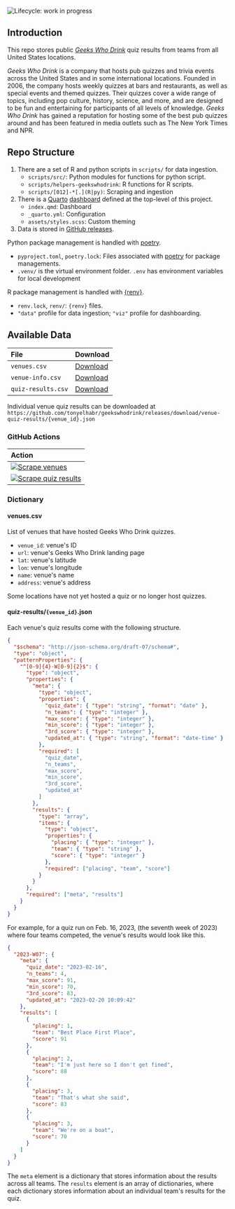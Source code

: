 ![Lifecycle: work in progress](https://img.shields.io/badge/lifecycle-work%20in%20progress-blue.svg)

## Introduction

This repo stores public [*Geeks Who Drink*](https://www.geekswhodrink.com/) quiz results from teams from all United States locations.

*Geeks Who Drink* is a company that hosts pub quizzes and trivia events across the United States and in some international locations. Founded in 2006, the company hosts weekly quizzes at bars and restaurants, as well as special events and themed quizzes. Their quizzes cover a wide range of topics, including pop culture, history, science, and more, and are designed to be fun and entertaining for participants of all levels of knowledge. *Geeks Who Drink* has gained a reputation for hosting some of the best pub quizzes around and has been featured in media outlets such as The New York Times and NPR.

## Repo Structure

1. There are a set of R and python scripts in `scripts/` for data ingestion.
    - `scripts/src/`: Python modules for functions for python script.
    - `scripts/helpers-geekswhodrink`: R functions for R scripts.
    - `scripts/[012]-*[.](R|py)`: Scraping and ingestion
2. There is a [Quarto](https://quarto.org/) [dashboard](https://tonyelhabr.github.io/geekswhodrink/) defined at the top-level of this project.
    - `index.qmd`: Dashboard
    - `_quarto.yml`: Configuration
    - `assets/styles.scss`: Custom theming
3. Data is stored in [GitHub releases](https://github.com/tonyelhabr/geekswhodrink/releases).

Python package management is handled with [poetry](https://python-poetry.org/).
- `pyproject.toml`, `poetry.lock`: Files associated with [poetry](https://python-poetry.org/) for package managements.
- `.venv/` is the virtual environment folder.
`.env` has environment variables for local development 

R package management is handled with [{renv}](https://rstudio.github.io/renv/).
- `renv.lock`, `renv/`: `{renv}` files.
- `"data"` profile for data ingestion; `"viz"` profile for dashboarding.

## Available Data

| File | Download |
| :----| :------- |
| `venues.csv` | [Download](https://github.com/tonyelhabr/geekswhodrink/releases/download/data/venues.csv) |
| `venue-info.csv` | [Download](https://github.com/tonyelhabr/geekswhodrink/releases/download/data/venue-info.csv) |
| `quiz-results.csv` | [Download](https://github.com/tonyelhabr/geekswhodrink/releases/download/data/quiz-results.csv) |

Individual venue quiz results can be downloaded at `https://github.com/tonyelhabr/geekswhodrink/releases/download/venue-quiz-results/{venue_id}.json`

### GitHub Actions

| Action |
| :------|
| [![Scrape venues](https://github.com/tonyelhabr/geekswhodrink/actions/workflows/scrape-venues.yml/badge.svg)](https://github.com/tonyelhabr/geekswhodrink/actions/workflows/scrape-venues.yml) |
| [![Scrape quiz results](https://github.com/tonyelhabr/geekswhodrink/actions/workflows/scrape-quiz-results.yml/badge.svg)](https://github.com/tonyelhabr/geekswhodrink/actions/workflows/scrape-quiz-results.yml) |


### Dictionary

#### venues.csv

List of venues that have hosted Geeks Who Drink quizzes.

-   `venue_id`: venue's ID
-   `url`: venue's Geeks Who Drink landing page
-   `lat`: venue's latitude
-   `lon`: venue's longitude
-   `name`: venue's name
-   `address`: venue's address

Some locations have not yet hosted a quiz or no longer host quizzes.

#### quiz-results/`{venue_id}`.json

Each venue's quiz results come with the following structure.

```json
{
  "$schema": "http://json-schema.org/draft-07/schema#",
  "type": "object",
  "patternProperties": {
    "^[0-9]{4}-W[0-9]{2}$": {
      "type": "object",
      "properties": {
        "meta": {
          "type": "object",
          "properties": {
            "quiz_date": { "type": "string", "format": "date" },
            "n_teams": { "type": "integer" },
            "max_score": { "type": "integer" },
            "min_score": { "type": "integer" },
            "3rd_score": { "type": "integer" },
            "updated_at": { "type": "string", "format": "date-time" }
          },
          "required": [
            "quiz_date",
            "n_teams", 
            "max_score", 
            "min_score", 
            "3rd_score", 
            "updated_at"
          ]
        },
        "results": {
          "type": "array",
          "items": {
            "type": "object",
            "properties": {
              "placing": { "type": "integer" },
              "team": { "type": "string" },
              "score": { "type": "integer" }
            },
            "required": ["placing", "team", "score"]
          }
        }
      },
      "required": ["meta", "results"]
    }
  }
}
```

For example, for a quiz run on Feb. 16, 2023, (the seventh week of 2023) where four teams competed, the venue's results would look like this.

```json
{
  "2023-W07": {
    "meta": {
      "quiz_date": "2023-02-16",
      "n_teams": 4,
      "max_score": 91,
      "min_score": 70,
      "3rd_score": 83,
      "updated_at": "2023-02-20 10:09:42"
    },
    "results": [
      {
        "placing": 1,
        "team": "Best Place First Place",
        "score": 91
      },
      {
        "placing": 2,
        "team": "I'm just here so I don't get fined",
        "score": 88
      },
      {
        "placing": 3,
        "team": "That's what she said",
        "score": 83
      },
      {
        "placing": 3,
        "team": "We're on a boat",
        "score": 70
      }
    ]
  }
}
```

The `meta` element is a dictionary that stores information about the results across all teams. The `results` element is an array of dictionaries, where each dictionary stores information about an individual team's results for the quiz.


